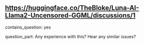 ## https://huggingface.co/TheBloke/Luna-AI-Llama2-Uncensored-GGML/discussions/1

contains_question: yes

question_part: Any experience with this? Hear any similar issues?